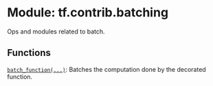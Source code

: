 <div itemscope itemtype="http://developers.google.com/ReferenceObject">
<meta itemprop="name" content="tf.contrib.batching" />
<meta itemprop="path" content="Stable" />
</div>

# Module: tf.contrib.batching

Ops and modules related to batch.

<!-- Placeholder for "Used in" -->


## Functions

[`batch_function(...)`](../../tf/nondifferentiable_batch_function.md): Batches the computation done by the decorated function.

